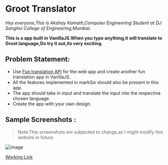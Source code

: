 # Groot Translator

<i>Hey everyone,This is Akshay Kamath,Computer Engineering Student at DJ Sanghvi College of Engineering,Mumbai.</i>

<b>This is a app built in VanillaJS.When you type anything,it will translate to Groot language,Do try it out,its very exciting.</b>

## Problem Statement:
- Use [Fun translation API](https://funtranslations.com/) for the web app and create another fun translation app in VanillaJS.
- All the features implemented in markSix should also be present in this app.
- The app should take in input and translate the input into the respective chosen language.
- Create the app with your own design.

## Sample Screenshots :
> Note:This screenshots are subjected to change,as I might modify this  website in future.<br>

![image](https://user-images.githubusercontent.com/73344382/210009070-870c2329-b2a3-408c-a4a8-21d77c1b4a99.png)


[Working Link](https://marksevengroottranslator.netlify.app/)
